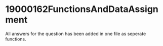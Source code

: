 # 19000162FunctionsAndDataAssignment
All answers for the question has been added in one file as seperate functions.
